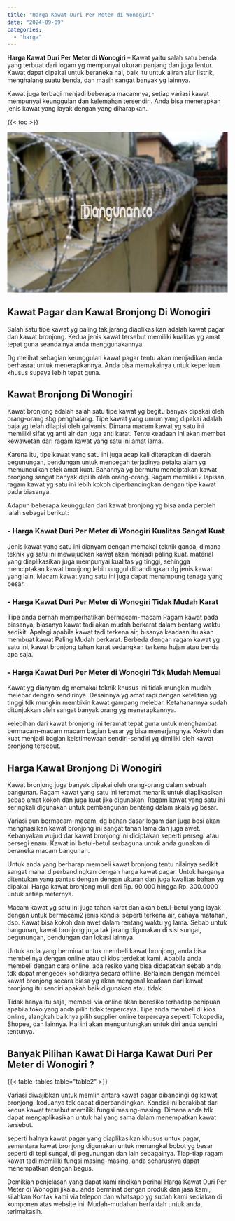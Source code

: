 ```yaml
---
title: "Harga Kawat Duri Per Meter di Wonogiri"
date: "2024-09-09"
categories: 
  - "harga"
---
```


**Harga Kawat Duri Per Meter di Wonogiri** – Kawat yaitu salah satu benda yang terbuat dari logam yg mempunyai ukuran panjang dan juga lentur. Kawat dapat dipakai untuk beraneka hal, baik itu untuk aliran alur listrik, menghalang suatu benda, dan masih sangat banyak yg lainnya.

Kawat juga terbagi menjadi beberapa macamnya, setiap variasi kawat mempunyai keunggulan dan kelemahan tersendiri. Anda bisa menerapkan jenis kawat yang layak dengan yang diharapkan.

{{< toc >}}

![Harga Kawat Duri Per Meter di Wonogiri](/images/jual-kawat-murah49.png)

## Kawat Pagar dan Kawat Bronjong Di Wonogiri

Salah satu tipe kawat yg paling tak jarang diaplikasikan adalah kawat pagar dan kawat bronjong. Kedua jenis kawat tersebut memiliki kualitas yg amat tepat guna seandainya anda menggunakannya.

Dg melihat sebagian keunggulan kawat pagar tentu akan menjadikan anda berhasrat untuk menerapkannya. Anda bisa memakainya untuk keperluan khusus supaya lebih tepat guna.

## Kawat Bronjong Di Wonogiri

Kawat bronjong adalah salah satu tipe kawat yg begitu banyak dipakai oleh orang-orang sbg penghalang. Tipe kawat yang umum yang dipakai adalah baja yg telah dilapisi oleh galvanis. Dimana macam kawat yg satu ini memiliki sifat yg anti air dan juga anti karat. Tentu keadaan ini akan membat kewawetan dari ragam kawat yang satu ini amat lama.

Karena itu, tipe kawat yang satu ini juga acap kali diterapkan di daerah pegunungan, bendungan untuk mencegah terjadinya petaka alam yg memunculkan efek amat kuat. Bahannya yg bermutu menciptakan kawat bronjong sangat banyak dipilih oleh orang-orang. Ragam memiliki 2 lapisan, ragam kawat yg satu ini lebih kokoh diperbandingkan dengan tipe kawat pada biasanya.

Adapun beberapa keunggulan dari kawat bronjong yg bisa anda peroleh ialah sebagai berikut:

### \- Harga Kawat Duri Per Meter di Wonogiri Kualitas Sangat Kuat

Jenis kawat yang satu ini dianyam dengan memakai teknik ganda, dimana teknik yg satu ini mewujudkan kawat akan menjadi paling kuat. material yang diaplikasikan juga mempunyai kualitas yg tinggi, sehingga menciptakan kawat bronjong lebih unggul dibandingkan dg jenis kawat yang lain. Macam kawat yang satu ini juga dapat menampung tenaga yang besar.

### \- Harga Kawat Duri Per Meter di Wonogiri Tidak Mudah Karat

Tipe anda pernah memperhatikan bermacam-macam Ragam kawat pada biasanya, biasanya kawat tadi akan mudah berkarat dalam bentang waktu sedikit. Apalagi apabila kawat tadi terkena air, bisanya keadaan itu akan membuat kawat Paling Mudah berkarat. Berbeda dengan ragam kawat yg satu ini, kawat bronjong tahan karat sedangkan terkena hujan atau benda apa saja.

### \- Harga Kawat Duri Per Meter di Wonogiri Tdk Mudah Memuai

Kawat yg dianyam dg memakai teknik khusus ini tidak mungkin mudah melebar dengan sendirinya. Desainnya yg amat rapi dengan ketelitian yg tinggi tdk mungkin membikin kawat gampang melebar. Ketahanannya sudah ditunjukkan oleh sangat banyak orang yg menerapkannya.

kelebihan dari kawat bronjong ini teramat tepat guna untuk menghambat bermacam-macam macam bagian besar yg bisa menerjangnya. Kokoh dan kuat menjadi bagian keistimewaan sendiri-sendiri yg dimiliki oleh kawat bronjong tersebut.

## Harga Kawat Bronjong Di Wonogiri

Kawat bronjong juga banyak dipakai oleh orang-orang dalam sebuah bangunan. Ragam kawat yang satu ini teramat menarik untuk diaplikasikan sebab amat kokoh dan juga kuat jika digunakan. Ragam kawat yang satu ini seringkali digunakan untuk pembangunan benteng dalam skala yg besar.

Variasi pun bermacam-macam, dg bahan dasar logam dan juga besi akan menghasilkan kawat bronjong ini sangat tahan lama dan juga awet. Kebanyakan wujud dar kawat bronjong ini diciptakan seperti persegi atau persegi enam. Kawat ini betul-betul serbaguna untuk anda gunakan di beraneka macam bangunan.

Untuk anda yang berharap membeli kawat bronjong tentu nilainya sedikit sangat mahal diperbandingkan dengan harga kawat pagar. Untuk harganya ditentukan yang pantas dengan dengan ukuran dan juga kwalitas bahan yg dipakai. Harga kawat bronjong muli dari Rp. 90.000 hingga Rp. 300.0000 untuk setiap meternya.

Macam kawat yg satu ini juga tahan karat dan akan betul-betul yang layak dengan untuk bermacam2 jenis kondisi seperti terkena air, cahaya matahari, dsb. Kawat bisa kokoh dan awet dalam rentang waktu yg lama. Sebab untuk bangunan, kawat bronjong juga tak jarang digunakan di sisi sungai, pegunungan, bendungan dan lokasi lainnya.

Untuk anda yang berminat untuk membeli kawat bronjong, anda bisa membelinya dengan online atau di kios terdekat kami. Apabila anda membeli dengan cara online, ada resiko yang bisa didapatkan sebab anda tdk dapat mengecek kondisinya secara offline. Berlainan dengan membeli kawat bronjong secara biasa yg akan mengenal keadaan dari kawat bronjong itu sendiri apakah baik digunakan atau tidak.

Tidak hanya itu saja, membeli via online akan beresiko terhadap penipuan apabila toko yang anda pilih tidak terpercaya. Tipe anda membeli di kios online, alangkah baiknya pilih supplier online terpercaya seperti Tokopedia, Shopee, dan lainnya. Hal ini akan menguntungkan untuk diri anda sendiri tentunya.

## Banyak Pilihan Kawat Di Harga Kawat Duri Per Meter di Wonogiri ?

{{< table-tables table="table2" >}}

Variasi diwajibkan untuk memlih antara kawat pagar dibandingi dg kawat bronjong, keduanya tdk dapat diperbandingkan. Kondisi ini berakibat dari kedua kawat tersebut memiliki fungsi masing-masing. Dimana anda tdk dapat mengaplikasikan untuk hal yang sama dalam menempatkan kawat tersebut.

seperti halnya kawat pagar yang diaplikasikan khusus untuk pagar, sementara kawat bronjong digunakan untuk menangkal bobot yg besar seperti di tepi sungai, di pegunungan dan lain sebagainya. Tiap-tiap ragam kawat tadi memiliki fungsi masing-masing, anda seharusnya dapat menempatkan dengan bagus.

Demikian penjelasan yang dapat kami rincikan perihal Harga Kawat Duri Per Meter di Wonogiri jikalau anda berminat dengan produk dan jasa kami, silahkan Kontak kami via telepon dan whatsapp yg sudah kami sediakan di komponen atas website ini. Mudah-mudahan berfaidah untuk anda, terimakasih.
